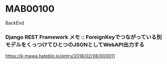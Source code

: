 # MAB00100
BackEnd


### Django REST Framework メモ :: ForeignKeyでつながっている別モデルをくっつけてひとつのJSONとしてWebAPI出力する
https://k-mawa.hateblo.jp/entry/2018/02/08/000011